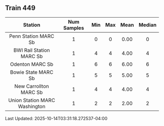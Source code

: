 ## Train 449

| Station | Num Samples | Min | Max | Mean | Median |
| :-----: | :---------: | :-: | :-: | :--: | :----: |
| Penn Station MARC Sb | 1 | 0 | 0 | 0.00 | 0 |
| BWI Rail Station MARC Sb | 1 | 4 | 4 | 4.00 | 4 |
| Odenton MARC Sb | 1 | 6 | 6 | 6.00 | 6 |
| Bowie State MARC Sb | 1 | 5 | 5 | 5.00 | 5 |
| New Carrollton MARC Sb | 1 | 4 | 4 | 4.00 | 4 |
| Union Station MARC Washington | 1 | 2 | 2 | 2.00 | 2 |


Last Updated: 2025-10-14T03:31:18.272537-04:00